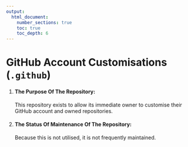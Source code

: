 ```yaml
---
output:
  html_document:
    number_sections: true
    toc: true
    toc_depth: 6
---
```


# GitHub Account Customisations (`.github`)

1.	#### The Purpose Of The Repository:

	This repository exists to allow its immediate owner to customise their GitHub account and owned repositories.

1.	#### The Status Of Maintenance Of The Repository:

	Because this is not utilised, it is not frequently maintained.
